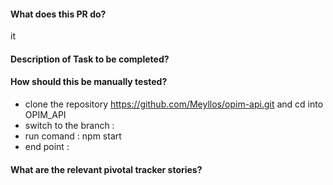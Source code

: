 #### What does this PR do?

 it 

#### Description of Task to be completed?

#### How should this be manually tested?

- clone the repository https://github.com/Meyllos/opim-api.git and cd into OPIM_API
- switch to the branch : 
- run  comand : npm start 
- end point :

#### What are the relevant pivotal tracker stories?

#